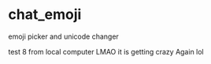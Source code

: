 # chat_emoji
 emoji picker and unicode changer

test 8 from local computer
LMAO it is getting crazy
Again lol